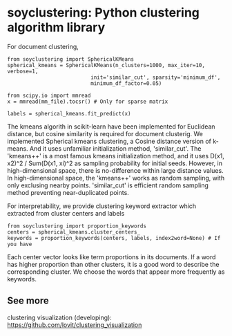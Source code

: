 # soyclustering: Python clustering algorithm library

For document clustering, 

	from soyclustering import SphericalKMeans
	spherical_kmeans = SphericalKMeans(n_clusters=1000, max_iter=10, verbose=1,
                               init='similar_cut', sparsity='minimum_df', 
                               minimum_df_factor=0.05)

	from scipy.io import mmread
	x = mmread(mm_file).tocsr() # Only for sparse matrix

	labels = spherical_kmeans.fit_predict(x)

The kmeans algorith in scikit-learn have been implemented for Euclidean distance, but cosine similarity is required for document clusterig. We implemented Spherical kmeans clustering, a Cosine distance version of k-means. And it uses unfamiliar initialization method, 'similar_cut'. The 'kmeans++' is a most famous kmeans initialization method, and it uses D(x1, x2)^2 / Sum(D(x1, xi)^2 as sampling probability for initial seeds. However, in high-dimensional space, there is no-difference within large distance values. In high-dimensional space, the 'kmeans++' works as random sampling, with only exclusing nearby points. 'similar_cut' is efficient random sampling method preventing near-duplicated points. 

For interpretability, we provide clustering keyword extractor which extracted from cluster centers and labels

	from soyclustering import proportion_keywords
	centers = spherical_kmeans.cluster_centers_
	keywords = proportion_keywords(centers, labels, index2word=None) # If you have

Each center vector looks like term proportions in its documents. If a word has higher proportion than other clusters, it is a good word to describe the corresponding cluster. We choose the words that appear more frequently as keywords. 

## See more

clustering visualization (developing): https://github.com/lovit/clustering_visualization
